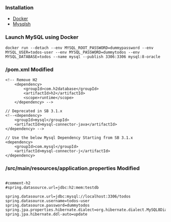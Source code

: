 ### Installation

- [Docker](https://docs.docker.com/engine/install/)
- [Mysqlsh](https://dev.mysql.com/doc/mysql-shell/8.0/en/mysql-shell-install.html)

### Launch MySQL using Docker

```
docker run --detach --env MYSQL_ROOT_PASSWORD=dummypassword --env MYSQL_USER=todos-user --env MYSQL_PASSWORD=dummytodos --env MYSQL_DATABASE=todos --name mysql --publish 3306:3306 mysql:8-oracle
```

### /pom.xml Modified

```
<!-- Remove H2
	<dependency>
		<groupId>com.h2database</groupId>
		<artifactId>h2</artifactId>
		<scope>runtime</scope>
	</dependency> -->

// Deprecated in SB 3.1.x
<!--<dependency>
	<groupId>mysql</groupId>
	<artifactId>mysql-connector-java</artifactId>
</dependency> -->

// Use the below Mysql Dependency Starting from SB 3.1.x
<dependency>
	<groupId>com.mysql</groupId>
	<artifactId>mysql-connector-j</artifactId>
</dependency>
```

### /src/main/resources/application.properties Modified

```

#comment-h2
#spring.datasource.url=jdbc:h2:mem:testdb

spring.datasource.url=jdbc:mysql://localhost:3306/todos
spring.datasource.username=todos-user
spring.datasource.password=dummytodos
spring.jpa.properties.hibernate.dialect=org.hibernate.dialect.MySQL8Dialect
spring.jpa.hibernate.ddl-auto=update
```